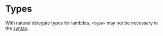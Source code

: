 # Types

With natural delegate types for lambdas, `<type>` may not be necessary in the [syntax](./syntax.md).

